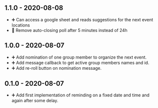 ## 1.1.0 - 2020-08-08

* ➕ Can access a google sheet and reads suggestions for the next event locations
* 🔨 Remove auto-closing poll after 5 minutes instead of 24h

## 1.0.0 - 2020-08-07

* ➕ Add nomination of one group member to organize the next event.
* ➕ Add message callback to get active group members names and id. 
* ➕ Add re-roll button on nomination message.


## 0.1.0 - 2020-08-07

* ➕ Add first implementation of reminding on a fixed date and time and again after some delay. 
